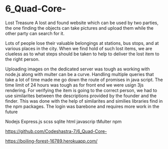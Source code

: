 # 6_Quad-Core-
Lost Treasure
A lost and found website which can be used by two parties, the one finding the objects can take pictures and upload them while the other party can search for it.

Lots of people lose their valuable
belongings at stations, bus stops, and
at various places in the city. When we
find hold of such lost items, we are
clueless as to what steps should be
taken to help to deliver the lost item
to the right person.

Uploading images on the dedicated server was tough as working with node.js along with multer can be a curve. Handling multiple queries that take a lot of time made me go down the route of promises in java script. The time limit of 24 hours was tough as for front end we were usign 3js rendering. For verifying the item is going to the correct person, we had to use similarites between the descriptions provided by the founder and the finder. This was done with the help of similarites and similies libraries find in the npm packages. The login was barebone and requires more work in the future


Nodejs Express.js scss sqlite html javascrip tMulter npm

https://github.com/Codeshastra-7/6_Quad-Core-

https://boiling-forest-16789.herokuapp.com/
